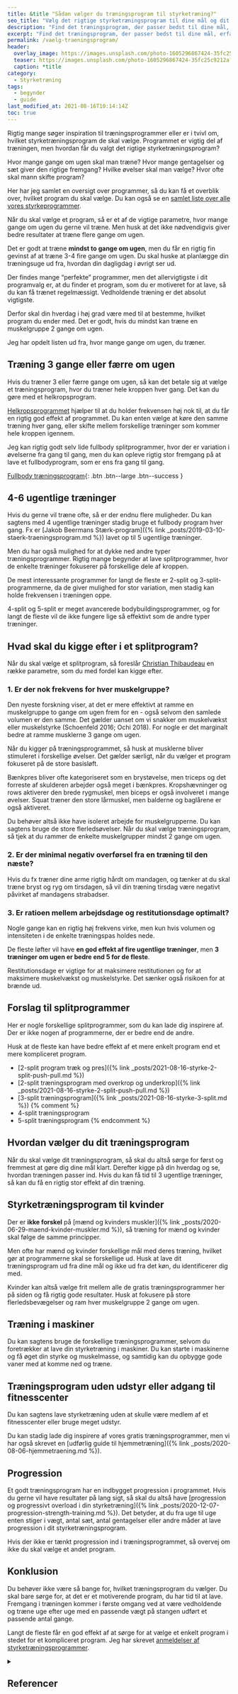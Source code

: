 ```yaml
---
title: &title "Sådan vælger du træningsprogram til styrketræning?"
seo_title: "Vælg det rigtige styrketræningsprogram til dine mål og dit niveau"
description: "Find det træningsprogram, der passer bedst til dine mål, erfaring og hverdag. Få hjælp til at vælge mellem styrke, løb, vægttab, kondition og mere."
excerpt: "Find det træningsprogram, der passer bedst til dine mål, erfaring og hverdag. Få hjælp til at vælge mellem styrke, løb, vægttab, kondition og mere."
permalink: /vaelg-traeningsprogram/
header:
  overlay_image: https://images.unsplash.com/photo-1605296867424-35fc25c9212a?ixid=MnwxMjA3fDB8MHxwaG90by1wYWdlfHx8fGVufDB8fHx8&ixlib=rb-1.2.1&auto=format&fit=crop&h=630&w=1200&q=60
  teaser: https://images.unsplash.com/photo-1605296867424-35fc25c9212a?ixid=MnwxMjA3fDB8MHxwaG90by1wYWdlfHx8fGVufDB8fHx8&ixlib=rb-1.2.1&auto=format&fit=crop&h=300&w=400&q=10
  caption: *title
category:
  - Styrketræning
tags:
  - begynder
  - guide
last_modified_at: 2021-08-16T10:14:14Z
toc: true
---
```


Rigtig mange søger inspiration til træningsprogrammer eller er i tvivl om, hvilket styrketræningsprogram de skal vælge. Programmet er vigtig del af træningen, men hvordan får du valgt det rigtige styrketræningsprogram?

Hvor mange gange om ugen skal man træne? Hvor mange gentagelser og sæt giver den rigtige fremgang? Hvilke øvelser skal man vælge? Hvor ofte skal mann skifte program?

Her har jeg samlet en oversigt over programmer, så du kan få et overblik over, hvilket program du skal vælge. Du kan også se en [samlet liste over alle vores styrkeprogrammer](/styrketraeningsprogrammer/).

Når du skal vælge et program, så er et af de vigtige parametre, hvor mange gange om ugen du gerne vil træne. Men husk at det ikke nødvendigvis giver bedre resultater at træne flere gange om ugen.

Det er godt at træne **mindst to gange om ugen**, men du får en rigtig fin gevinst af at træne 3-4 fire gange om ugen. Du skal huske at planlægge din træningsuge ud fra, hvordan din dagligdag i øvrigt ser ud.

Der findes mange “perfekte” programmer, men det allervigtigste i dit programvalg er, at du finder et program, som du er motiveret for at lave, så du kan få trænet regelmæssigt. Vedholdende træning er det absolut vigtigste.

Derfor skal din hverdag i høj grad være med til at bestemme, hvilket program du ender med. Det er godt, hvis du mindst kan træne en muskelgruppe 2 gange om ugen.

Jeg har opdelt listen ud fra, hvor mange gange om ugen, du træner.

## Træning 3 gange eller færre om ugen

Hvis du træner 3 eller færre gange om ugen, så kan det betale sig at vælge et træningsprogram, hvor du træner hele kroppen hver gang. Det kan du gøre med et helkropsprogram.

[Helkropsprogrammet](/artikel/hvordan-opbygger-jeg-et-helkropsprogram/) hjælper til at du holder frekvensen høj nok til, at du får en rigtig god effekt af programmet. Du kan enten vælge at køre den samme træning hver gang, eller skifte mellem forskellige træninger som kommer hele kroppen igennem.

Jeg kan rigtig godt selv lide fullbody splitprogrammer, hvor der er variation i øvelserne fra gang til gang, men du kan opleve rigtig stor fremgang på at lave et fullbodyprogram, som er ens fra gang til gang.

[Fullbody træningsprogram](/artikel/hvordan-opbygger-jeg-et-helkropsprogram/){: .btn .btn--large .btn--success }

## 4-6 ugentlige træninger

Hvis du gerne vil træne ofte, så er der endnu flere muligheder. Du kan sagtens med 4 ugentlige træninger stadig bruge et fullbody program hver gang. Fx er [Jakob Beermans Stærk-program]({% link _posts/2019-03-10-staerk-traeningsprogram.md %}) lavet op til 5 ugentlige træninger.

Men du har også mulighed for at dykke ned andre typer træningsprogrammer. Rigtig mange begynder at lave splitprogrammer, hvor de enkelte træninger fokuserer på forskellige dele af kroppen.

De mest interessante programmer for langt de fleste er 2-split og 3-split-programmerne, da de giver mulighed for stor variation, men stadig kan holde frekvensen i træningen oppe.

4-split og 5-split er meget avancerede bodybuildingsprogrammer, og for langt de fleste vil de ikke fungere lige så effektivt som de andre typer træninger.

## Hvad skal du kigge efter i et splitprogram?

Når du skal vælge et splitprogram, så foreslår [Christian Thibaudeau](https://t-nation.com/t/whats-the-best-training-split/279335) en række parametre, som du med fordel kan kigge efter.

### 1. Er der nok frekvens for hver muskelgruppe?

Den nyeste forskning viser, at det er mere effektivt at ramme en muskelgruppe to gange om ugen frem for en - også selvom den samlede volumen er den samme. Det gælder uanset om vi snakker om muskelvækst eller muskelstyrke (Schoenfeld 2016; Ochi 2018). For nogle er det marginalt bedre at ramme musklerne 3 gange om ugen.

Når du kigger på træningsprogrammet, så husk at musklerne bliver stimuleret i forskellige øvelser. Det gælder særligt, når du vælger et program fokuseret på de store basisløft.

Bænkpres bliver ofte kategoriseret som en brystøvelse, men triceps og det forreste af skulderen arbejder også meget i bænkpres. Kropshævninger og rows aktiverer den brede rygmuskel, men biceps er også involveret i mange øvelser. Squat træner den store lårmuskel, men balderne og baglårene er også aktiveret.

Du behøver altså ikke have isoleret arbejde for muskelgrupperne. Du kan sagtens bruge de store flerledsøvelser. Når du skal vælge træningsprogram, så tjek at du rammer de enkelte muskelgrupper mindst 2 gange om ugen.

### 2. Er der minimal negativ overførsel fra en træning til den næste?

Hvis du fx træner dine arme rigtig hårdt om mandagen, og tænker at du skal træne bryst og ryg om tirsdagen, så vil din træning tirsdag være negativt påvirket af mandagens strabadser.

### 3. Er ratioen mellem arbejdsdage og restitutionsdage optimalt?

Nogle gange kan en rigtig høj frekvens virke, men kun hvis volumen og intensiteten i de enkelte træningspas holdes nede.

De fleste løfter vil have **en god effekt af fire ugentlige træninger**, men **3 træninger om ugen er bedre end 5 for de fleste**.

Restitutionsdage er vigtige for at maksimere restitutionen og for at maksimere muskelvækst og muskelstyrke. Det sænker også risikoen for at brænde ud.

## Forslag til splitprogrammer

Her er nogle forskellige splitprogrammer, som du kan lade dig inspirere af. Der er ikke nogen af programmerne, der er bedre end de andre.

Husk at de fleste kan have bedre effekt af et mere enkelt program end et mere kompliceret program.

- [2-split program træk og pres]({% link _posts/2021-08-16-styrke-2-split-push-pull.md %})
- [2-split træningsprogram med overkrop og underkrop]({% link _posts/2021-08-16-styrke-2-split-push-pull.md %})
- [3-split træningsprogram]({% link _posts/2021-08-16-styrke-3-split.md %})
{% comment %}
- 4-split træningsprogram
- 5-split træningsprogram
{% endcomment %}

## Hvordan vælger du dit træningsprogram

Når du skal vælge dit træningsprogram, så skal du altså sørge for først og fremmest at gøre dig dine mål klart. Derefter kigge på din hverdag og se, hvordan træningen passer ind. Hvis du kan få tid til 3 ugentlige træninger, så kan du få en rigtig stor effekt af din træning.

## Styrketræningsprogram til kvinder

Der er **ikke forskel** på [mænd og kvinders muskler]({% link _posts/2020-06-29-maend-kvinder-muskler.md %}), så træning for mænd og kvinder skal følge de samme principper.

Men ofte har mænd og kvinder forskellige mål med deres træning, hvilket gør at programmerne skal se forskellige ud. Husk at lave dit træningsprogram ud fra dine mål og ikke ud fra det køn, du identificerer dig med.

Kvinder kan altså vælge frit mellem alle de gratis træningsprogrammer her på siden og få rigtig gode resultater. Husk at fokusere på store flerledsbevægelser og ram hver muskelgruppe 2 gange om ugen.

## Træning i maskiner

Du kan sagtens bruge de forskellige træningsprogrammer, selvom du foretrækker at lave din styrketræning i maskiner. Du kan starte i maskinerne og få øget din styrke og muskelmasse, og samtidig kan du opbygge gode vaner med at komme ned og træne.

## Træningsprogram uden udstyr eller adgang til fitnesscenter

Du kan sagtens lave styrketræning uden at skulle være medlem af et fitnesscenter eller bruge meget udstyr.

Du kan stadig lade dig inspirere af vores gratis træningsprogrammer, men vi har også skrevet en [udførlig guide til hjemmetræning]({% link _posts/2020-08-06-hjemmetraening.md %}).

## Progression

Et godt træningsprogram har en indbygget progression i programmet. Hvis du gerne vil have resultater på lang sigt, så skal du altså have [progression og progressivt overload i din styrketræning]({% link _posts/2020-12-07-progression-strength-training.md %}). Det betyder, at du fra uge til uge enten stiger i vægt, antal sæt, antal gentagelser eller andre måder at lave progression i dit styrketræningsprogram.

Hvis der ikke er tænkt progression ind i træningsprogrammet, så overvej om ikke du skal vælge et andet program.

## Konklusion

Du behøver ikke være så bange for, hvilket træningsprogram du vælger. Du skal bare sørge for, at det er et motiverende program, du har tid til at lave. Fremgang i træningen kommer i første omgang ved at være vedholdende og træne uge efter uge med en passende vægt på stangen udført et passende antal gange.

Langt de fleste får en god effekt af at sørge for at vælge et enkelt program i stedet for et kompliceret program. Jeg har skrevet [anmeldelser af styrketræningsprogrammer](/anmeldelse-traeningsprogrammer/).

<details markdown="1" class="references">
  <summary><h2 id="references">Referencer</h2></summary>

- Schoenfeld, B. J., Ogborn, D., & Krieger, J. W. (2016). Effects of resistance training frequency on measures of muscle hypertrophy: a systematic review and meta-analysis. Sports Medicine, 46(11), 1689-1697.
- Ochi, E., Maruo, M., Tsuchiya, Y., Ishii, N., Miura, K., & Sasaki, K. (2018). Higher training frequency is important for gaining muscular strength under volume-matched training. Frontiers in Physiology, 9.
</details>
